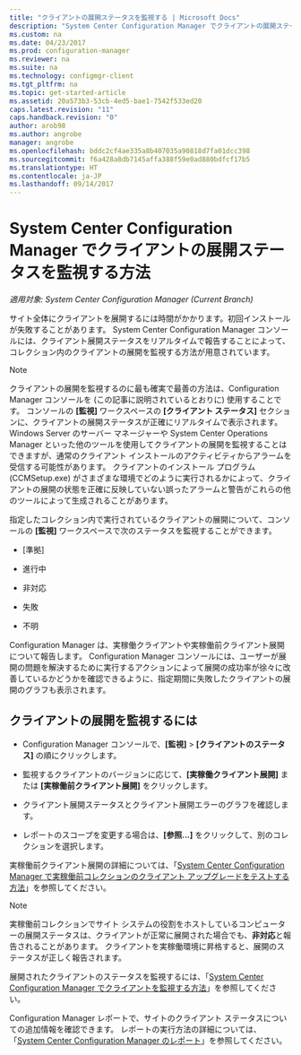 ```yaml
---
title: "クライアントの展開ステータスを監視する | Microsoft Docs"
description: "System Center Configuration Manager でクライアントの展開ステータスを監視します。"
ms.custom: na
ms.date: 04/23/2017
ms.prod: configuration-manager
ms.reviewer: na
ms.suite: na
ms.technology: configmgr-client
ms.tgt_pltfrm: na
ms.topic: get-started-article
ms.assetid: 20a573b3-53cb-4ed5-bae1-7542f533ed20
caps.latest.revision: "11"
caps.handback.revision: "0"
author: arob98
ms.author: angrobe
manager: angrobe
ms.openlocfilehash: bddc2cf4ae335a8b407035a90818d7fa01dcc398
ms.sourcegitcommit: f6a428a8db7145affa388f59e0ad880bdfcf17b5
ms.translationtype: HT
ms.contentlocale: ja-JP
ms.lasthandoff: 09/14/2017
---
```

# <a name="how-to-monitor-client-deployment-status-in-system-center-configuration-manager"></a>System Center Configuration Manager でクライアントの展開ステータスを監視する方法

*適用対象: System Center Configuration Manager (Current Branch)*

サイト全体にクライアントを展開するには時間がかかります。初回インストールが失敗することがあります。 System Center Configuration Manager コンソールには、クライアント展開ステータスをリアルタイムで報告することによって、コレクション内のクライアントの展開を監視する方法が用意されています。  

> [!NOTE]  
>  クライアントの展開を監視するのに最も確実で最善の方法は、Configuration Manager コンソールを (この記事に説明されているとおりに) 使用することです。 コンソールの **[監視]** ワークスペースの **[クライアント ステータス]** セクションに、クライアントの展開ステータスが正確にリアルタイムで表示されます。 Windows Server のサーバー マネージャーや System Center Operations Manager といった他のツールを使用してクライアントの展開を監視することはできますが、通常のクライアント インストールのアクティビティからアラームを受信する可能性があります。 クライアントのインストール プログラム (CCMSetup.exe) がさまざまな環境でどのように実行されるかによって、クライアントの展開の状態を正確に反映していない誤ったアラームと警告がこれらの他のツールによって生成されることがあります。  

 指定したコレクション内で実行されているクライアントの展開について、コンソールの **[監視]** ワークスペースで次のステータスを監視することができます。  

-   [準拠]  

-   進行中  

-   非対応  

-   失敗  

-   不明  

 Configuration Manager は、実稼働クライアントや実稼働前クライアント展開について報告します。 Configuration Manager コンソールには、ユーザーが展開の問題を解決するために実行するアクションによって展開の成功率が徐々に改善しているかどうかを確認できるように、指定期間に失敗したクライアントの展開のグラフも表示されます。  

## <a name="to-monitor-client-deployments"></a>クライアントの展開を監視するには  

-   Configuration Manager コンソールで、**[監視]** > **[クライアントのステータス]** の順にクリックします。  

-   監視するクライアントのバージョンに応じて、**[実稼働クライアント展開]** または **[実稼働前クライアント展開]** をクリックします。  

-   クライアント展開ステータスとクライアント展開エラーのグラフを確認します。  

-   レポートのスコープを変更する場合は、**[参照...]** をクリックして、別のコレクションを選択します。  

 実稼働前クライアント展開の詳細については、「[System Center Configuration Manager で実稼働前コレクションのクライアント アップグレードをテストする方法](../../../core/clients/manage/upgrade/test-client-upgrades.md)」を参照してください。

 > [!NOTE]
 > 実稼働前コレクションでサイト システムの役割をホストしているコンピューターの展開ステータスは、クライアントが正常に展開された場合でも、**非対応**と報告されることがあります。 クライアントを実稼働環境に昇格すると、展開のステータスが正しく報告されます。   

 展開されたクライアントのステータスを監視するには、「[System Center Configuration Manager でクライアントを監視する方法](../../../core/clients/manage/monitor-clients.md)」を参照してください。  

 Configuration Manager レポートで、サイトのクライアント ステータスについての追加情報を確認できます。 レポートの実行方法の詳細については、「[System Center Configuration Manager のレポート](../../../core/servers/manage/reporting.md)」を参照してください。  
